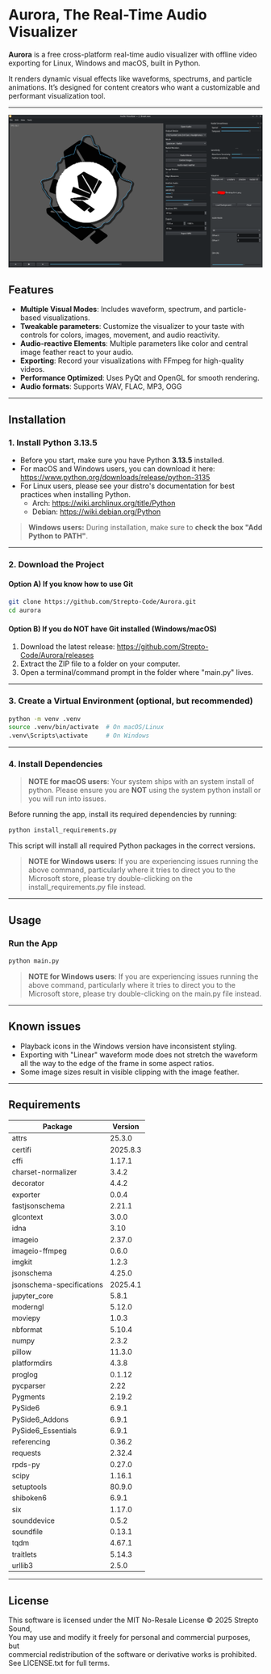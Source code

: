 # Aurora, The Real-Time Audio Visualizer

**Aurora** is a free cross-platform real-time audio visualizer with offline video exporting for Linux, Windows and macOS, built in Python.

It renders dynamic visual effects like waveforms, spectrums, and particle animations. It’s designed for content creators who want a customizable and performant visualization tool.

---

<p align="center">
  <img src="readme_images/Linux.png" alt="Aurora on Linux" width="600">
</p>

## Features

- **Multiple Visual Modes**: Includes waveform, spectrum, and particle-based visualizations.
- **Tweakable parameters**: Customize the visualizer to your taste with controls for colors, images, movement, and audio reactivity.
- **Audio-reactive Elements**: Multiple parameters like color and central image feather react to your audio.
- **Exporting**: Record your visualizations with FFmpeg for high-quality videos.
- **Performance Optimized**: Uses PyQt and OpenGL for smooth rendering.
- **Audio formats**: Supports WAV, FLAC, MP3, OGG

---

## Installation

### 1. Install Python 3.13.5
- Before you start, make sure you have Python **3.13.5** installed.  
- For macOS and Windows users, you can download it here: https://www.python.org/downloads/release/python-3135
- For Linux users, please see your distro's documentation for best practices when installing Python.
  - Arch: https://wiki.archlinux.org/title/Python
  - Debian: https://wiki.debian.org/Python

> **Windows users:** During installation, make sure to **check the box "Add Python to PATH"**.

---

### 2. Download the Project

#### Option A) If you know how to use Git
```bash
git clone https://github.com/Strepto-Code/Aurora.git
cd aurora
```

#### Option B) If you do **NOT** have Git installed (Windows/macOS)
1. Download the latest release: https://github.com/Strepto-Code/Aurora/releases
2. Extract the ZIP file to a folder on your computer.
3. Open a terminal/command prompt in the folder where "main.py" lives.

---

### 3. Create a Virtual Environment (optional, but recommended)
```bash
python -m venv .venv
source .venv/bin/activate  # On macOS/Linux
.venv\Scripts\activate     # On Windows
```

---

### 4. Install Dependencies

> **NOTE for macOS users**: Your system ships with an system install of python. Please ensure you are **NOT** using the system python install or you will run into issues.

Before running the app, install its required dependencies by running:
```bash
python install_requirements.py
```
This script will install all required Python packages in the correct versions.

> **NOTE for Windows users**: If you are experiencing issues running the above command, particularly where it tries to direct you to the Microsoft store, please try double-clicking on the install_requirements.py file instead.

---

## Usage

### Run the App
```bash
python main.py
```
> **NOTE for Windows users**: If you are experiencing issues running the above command, particularly where it tries to direct you to the Microsoft store, please try double-clicking on the main.py file instead.

---

## Known issues

- Playback icons in the Windows version have inconsistent styling.
- Exporting with "Linear" waveform mode does not stretch the waveform all the way to the edge of the frame in some aspect ratios.
- Some image sizes result in visible clipping with the image feather.

---

## Requirements
| Package                   | Version  |
| ------------------------- | -------- |
| attrs                     | 25.3.0   |
| certifi                   | 2025.8.3 |
| cffi                      | 1.17.1   |
| charset-normalizer        | 3.4.2    |
| decorator                 | 4.4.2    |
| exporter                  | 0.0.4    |
| fastjsonschema            | 2.21.1   |
| glcontext                 | 3.0.0    |
| idna                      | 3.10     |
| imageio                   | 2.37.0   |
| imageio-ffmpeg            | 0.6.0    |
| imgkit                    | 1.2.3    |
| jsonschema                | 4.25.0   |
| jsonschema-specifications | 2025.4.1 |
| jupyter_core              | 5.8.1    |
| moderngl                  | 5.12.0   |
| moviepy                   | 1.0.3    |
| nbformat                  | 5.10.4   |
| numpy                     | 2.3.2    |
| pillow                    | 11.3.0   |
| platformdirs              | 4.3.8    |
| proglog                   | 0.1.12   |
| pycparser                 | 2.22     |
| Pygments                  | 2.19.2   |
| PySide6                   | 6.9.1    |
| PySide6_Addons            | 6.9.1    |
| PySide6_Essentials        | 6.9.1    |
| referencing               | 0.36.2   |
| requests                  | 2.32.4   |
| rpds-py                   | 0.27.0   |
| scipy                     | 1.16.1   |
| setuptools                | 80.9.0   |
| shiboken6                 | 6.9.1    |
| six                       | 1.17.0   |
| sounddevice               | 0.5.2    |
| soundfile                 | 0.13.1   |
| tqdm                      | 4.67.1   |
| traitlets                 | 5.14.3   |
| urllib3                   | 2.5.0    |

---

## License
This software is licensed under the MIT No-Resale License © 2025 Strepto Sound,  
You may use and modify it freely for personal and commercial purposes, but  
commercial redistribution of the software or derivative works is prohibited.  
See LICENSE.txt for full terms.
